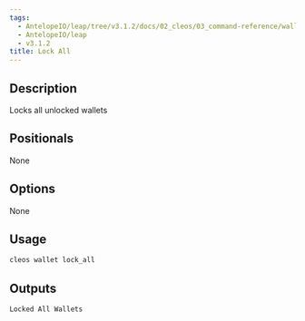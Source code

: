 ```yaml
---
tags:
  - AntelopeIO/leap/tree/v3.1.2/docs/02_cleos/03_command-reference/wallet/lock_all.md
  - AntelopeIO/leap
  - v3.1.2
title: Lock All
---
```

## Description
Locks all unlocked wallets


## Positionals
None
## Options
None
## Usage


```sh
cleos wallet lock_all
```

## Outputs


```console
Locked All Wallets
```
